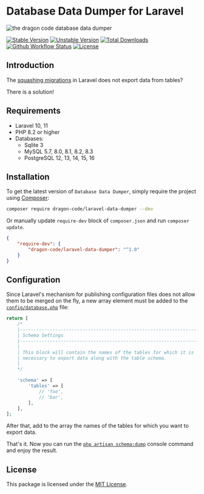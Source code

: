 # Database Data Dumper for Laravel

![the dragon code database data dumper](https://preview.dragon-code.pro/the-dragon-code/database-data-dumper.svg?brand=laravel)

[![Stable Version][badge_stable]][link_packagist]
[![Unstable Version][badge_unstable]][link_packagist]
[![Total Downloads][badge_downloads]][link_packagist]
[![Github Workflow Status][badge_build]][link_build]
[![License][badge_license]][link_license]

## Introduction

The [squashing migrations](https://laravel.com/docs/migrations#squashing-migrations) in Laravel does not export data from tables?

There is a solution!

## Requirements

- Laravel 10, 11
- PHP 8.2 or higher
- Databases:
  - Sqlite 3
  - MySQL 5.7, 8.0, 8.1, 8.2, 8.3
  - PostgreSQL 12, 13, 14, 15, 16

## Installation

To get the latest version of `Database Data Dumper`, simply require the project using [Composer](https://getcomposer.org):

```Bash
composer require dragon-code/laravel-data-dumper --dev
```

Or manually update `require-dev` block of `composer.json` and run `composer update`.

```json
{
    "require-dev": {
        "dragon-code/laravel-data-dumper": "^1.0"
    }
}
```

## Configuration

Since Laravel's mechanism for publishing configuration files does not allow them to be merged on the fly,
a new array element must be added to the [`config/database.php`](config/settings.php) file:

```php
return [
    /*
    |--------------------------------------------------------------------------
    | Schema Settings
    |--------------------------------------------------------------------------
    |
    | This block will contain the names of the tables for which it is
    | necessary to export data along with the table schema.
    |
    */

    'schema' => [
        'tables' => [
            // 'foo',
            // 'bar',
        ],
    ],
];
```

After that, add to the array the names of the tables for which you want to export data.

That's it. Now you can run the [`php artisan schema:dump`](https://laravel.com/docs/migrations#squashing-migrations)
console command and enjoy the result.


## License

This package is licensed under the [MIT License](LICENSE).


[badge_build]:          https://img.shields.io/github/actions/workflow/status/TheDragonCode/laravel-data-dumper/tests.yml?style=flat-square

[badge_downloads]:      https://img.shields.io/packagist/dt/dragon-code/laravel-data-dumper.svg?style=flat-square

[badge_license]:        https://img.shields.io/packagist/l/dragon-code/laravel-data-dumper.svg?style=flat-square

[badge_stable]:         https://img.shields.io/github/v/release/TheDragonCode/laravel-data-dumper?label=stable&style=flat-square

[badge_unstable]:       https://img.shields.io/badge/unstable-dev--main-orange?style=flat-square

[link_build]:           https://github.com/TheDragonCode/laravel-data-dumper/actions

[link_license]:         LICENSE

[link_packagist]:       https://packagist.org/packages/dragon-code/laravel-data-dumper
